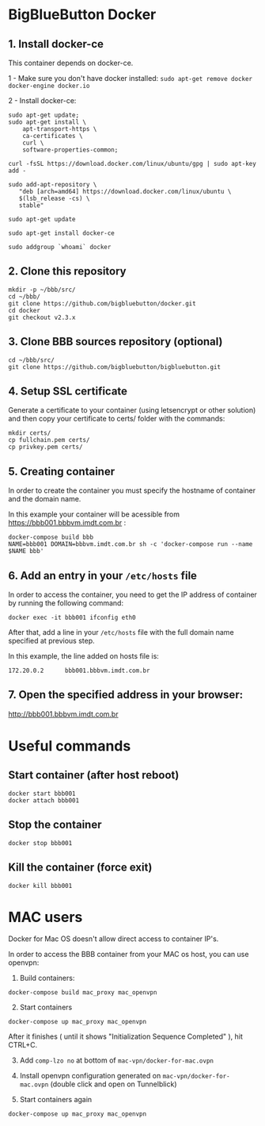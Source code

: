 # BigBlueButton Docker

## 1. Install docker-ce

This container depends on docker-ce.

1 - Make sure you don't have docker installed:
`sudo apt-get remove docker docker-engine docker.io`

2 - Install docker-ce:
```
sudo apt-get update;
sudo apt-get install \
    apt-transport-https \
    ca-certificates \
    curl \
    software-properties-common;

curl -fsSL https://download.docker.com/linux/ubuntu/gpg | sudo apt-key add -

sudo add-apt-repository \
   "deb [arch=amd64] https://download.docker.com/linux/ubuntu \
   $(lsb_release -cs) \
   stable"

sudo apt-get update

sudo apt-get install docker-ce

sudo addgroup `whoami` docker

```

## 2. Clone this repository
```
mkdir -p ~/bbb/src/
cd ~/bbb/
git clone https://github.com/bigbluebutton/docker.git
cd docker
git checkout v2.3.x
```

## 3. Clone BBB sources repository (optional)
```
cd ~/bbb/src/
git clone https://github.com/bigbluebutton/bigbluebutton.git
```

## 4. Setup SSL certificate
Generate a certificate to your container (using letsencrypt or other solution) and then copy your certificate to certs/ folder with the commands:
```
mkdir certs/
cp fullchain.pem certs/
cp privkey.pem certs/
```

## 5. Creating container
In order to create the container you must specify the hostname of container and the domain name.

In this example your container will be acessible from https://bbb001.bbbvm.imdt.com.br :

```
docker-compose build bbb
NAME=bbb001 DOMAIN=bbbvm.imdt.com.br sh -c 'docker-compose run --name $NAME bbb'
```
## 6. Add an entry in your `/etc/hosts` file

In order to access the container, you need to get the IP address of container by running the following command:

```
docker exec -it bbb001 ifconfig eth0
```

After that, add a line in your `/etc/hosts` file with the full domain name specified at previous step.

In this example, the line added on hosts file is:
```
172.20.0.2      bbb001.bbbvm.imdt.com.br
```

## 7. Open the specified address in your browser:

http://bbb001.bbbvm.imdt.com.br


# Useful commands

## Start container (after host reboot)
```
docker start bbb001
docker attach bbb001
```

## Stop the container
```
docker stop bbb001
```

## Kill the container (force exit)
```
docker kill bbb001
```

# MAC users
Docker for Mac OS doesn't allow direct access to container IP's.

In order to access the BBB container from your MAC os host, you can use openvpn:

1. Build containers:
```
docker-compose build mac_proxy mac_openvpn
```

2. Start containers
```
docker-compose up mac_proxy mac_openvpn
```

After it finishes ( until it shows "Initialization Sequence Completed" ), hit CTRL+C.

3. Add `comp-lzo no` at bottom of `mac-vpn/docker-for-mac.ovpn`

4. Install openvpn configuration generated on `mac-vpn/docker-for-mac.ovpn` (double click and open on Tunnelblick)

5. Start containers again
```
docker-compose up mac_proxy mac_openvpn
```
